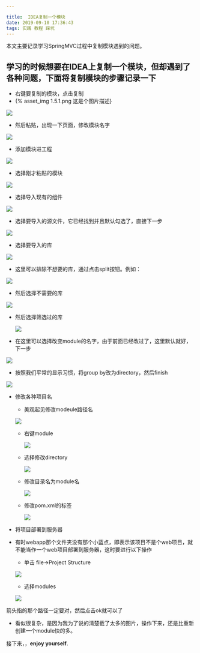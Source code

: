 ```yaml
---

title:  IDEA复制一个模块
date: 2019-09-10 17:36:43
tags: 实践 教程 踩坑
---
```


本文主要记录学习SpringMVC过程中复制模块遇到的问题。

<!--more-->

## **学习的时候想要在IDEA上复制一个模块，但却遇到了各种问题，下面将复制模块的步骤记录一下**



* 右键要复制的模块，点击复制
* {% asset_img 1.5.1.png 这是个图片描述}

![](IDEA复制一个module/1.5.1.png)

* 然后粘贴，出现一下页面，修改模块名字

![](IDEA复制一个module/1.5.2.png)

* 添加模块进工程

![](IDEA复制一个module/1.5.3.png)

* 选择刚才粘贴的模块

![](IDEA复制一个module/1.5.4.png)

* 选择导入现有的组件

![](IDEA复制一个module/1.5.5.png)

* 选择要导入的源文件，它已经找到并且默认勾选了，直接下一步

![](IDEA复制一个module/1.5.6.png)

* 选择要导入的库

![](IDEA复制一个module/1.5.7.png)

* 这里可以排除不想要的库，通过点击split按钮。例如：

![](IDEA复制一个module/1.5.8.png)

- 然后选择不需要的库

![](IDEA复制一个module/1.5.9.png)

- 然后选择筛选过的库

  ![](IDEA复制一个module/1.5.10.png)

* 在这里可以选择改变module的名字，由于前面已经改过了，这里默认就好，下一步

![](IDEA复制一个module/1.5.11.png)

* 按照我们平常的显示习惯，将group by改为directory，然后finish

![](IDEA复制一个module/1.5.12.png)



* 修改各种项目名
  * 美观起见修改modeule路径名

  ![](IDEA复制一个module/1.5.13.png)

  - 右键module

    ![](IDEA复制一个module/1.5.14.png)

  - 选择修改directory

    ![](IDEA复制一个module/1.5.15.png)

  - 修改目录名为module名

    ![](IDEA复制一个module/1.5.16.png)

  - 修改pom.xml的<artifactID>标签

    ![](IDEA复制一个module/1.5.17.png)

* 将项目部署到服务器

* 有时webapp那个文件夹没有那个小蓝点，即表示该项目不是个web项目，就不能当作一个web项目部署到服务器，这时要进行以下操作
  * 单击 file->Project Structure

  ![](IDEA复制一个module/1.5.18.png)

  * 选择modules

  ![](IDEA复制一个module/1.5.19.png)

箭头指的那个路径一定要对，然后点击ok就可以了



* 看似很复杂，是因为我为了说的清楚截了太多的图片，操作下来，还是比重新创建一个module快的多。

接下来，，**enjoy yourself**.